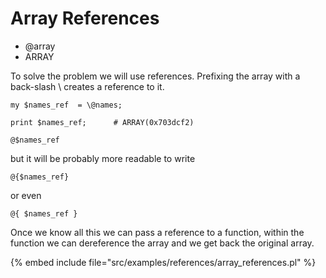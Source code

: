 # Array References


* \@array
* ARRAY


To solve the problem we will use references.
Prefixing the array with a back-slash \ creates
a reference to it.


```
my $names_ref  = \@names;
```

```
print $names_ref;      # ARRAY(0x703dcf2)
```

```
@$names_ref
```

but it will be probably more readable to write

```
@{$names_ref}
```

or even

```
@{ $names_ref }
```

Once we know all this we can pass a reference to a function,
within the function we can dereference the array and we
get back the original array.


{% embed include file="src/examples/references/array_references.pl" %}


